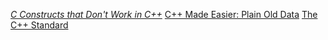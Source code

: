 [*C Constructs that Don't Work in C++*](https://lospi.net/c/c++/programming/developing/software/2019/04/28/c-constructs-that-dont-work-in-cpp.html)
[C++ Made Easier: Plain Old Data](https://www.drdobbs.com/c-made-easier-plain-old-data/184401508/)
[The C++ Standard](https://isocpp.org/std/the-standard/)